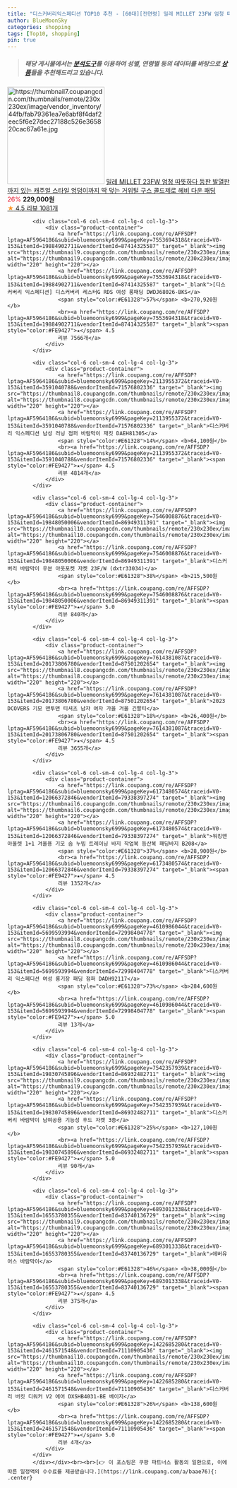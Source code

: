 ```yaml
---
title: "디스커버리익스페디션 TOP10 추천 - [60대][전연령] 밀레 MILLET 23FW 엄청 따뜻하다 등판 발열판까지 있는 캐주얼 스타일 엉덩이까지 딱 덮는 거위털 구스 콜드제로 헤비 "
author: BlueMoonSky
categories: shopping
tags: [Top10, shopping]
pin: true
---
```


> ##### 해당 게시물에서는 [**분석도구**](https://itemscout.io/)를 이용하여 **성별**, **연령별** 등의 데이터를 바탕으로 [**상품**](https://link.coupang.com/a/baae76)들을 추천해드리고 있습니다.
<div class="container"><div class="row">
            <div class="col-6 col-sm-4 col-lg-4 col-lg-3">
                <div class="product-container">
                    <a href="https://link.coupang.com/re/AFFSDP?lptag=AF5964186&subid=bluemoonsky6999&pageKey=7700135092&traceid=V0-153&itemId=20614180915&vendorItemId=87688518928" target="_blank"><img src="https://thumbnail7.coupangcdn.com/thumbnails/remote/230x230ex/image/vendor_inventory/44fb/fab79361ea7e6abf8f4daf2eec5f6e27dec27188c526e365820cac67a61e.jpg" alt="https://thumbnail7.coupangcdn.com/thumbnails/remote/230x230ex/image/vendor_inventory/44fb/fab79361ea7e6abf8f4daf2eec5f6e27dec27188c526e365820cac67a61e.jpg" width="220" height="220"></a>
                    <a href="https://link.coupang.com/re/AFFSDP?lptag=AF5964186&subid=bluemoonsky6999&pageKey=7700135092&traceid=V0-153&itemId=20614180915&vendorItemId=87688518928" target="_blank">밀레 MILLET 23FW 엄청 따뜻하다 등판 발열판까지 있는 캐주얼 스타일 엉덩이까지 딱 덮는 거위털 구스 콜드제로 헤비 다운 패딩</a>
                    <span style="color:#E61328">26%</span> <b>229,000원</b>
                    <br><a href="https://link.coupang.com/re/AFFSDP?lptag=AF5964186&subid=bluemoonsky6999&pageKey=7700135092&traceid=V0-153&itemId=20614180915&vendorItemId=87688518928" target="_blank"><span style="color:#FE9427">★</span> 4.5
                    리뷰 1081개</a>
                </div>
            </div>
            
            <div class="col-6 col-sm-4 col-lg-4 col-lg-3">
                <div class="product-container">
                    <a href="https://link.coupang.com/re/AFFSDP?lptag=AF5964186&subid=bluemoonsky6999&pageKey=7553694318&traceid=V0-153&itemId=19884902711&vendorItemId=87414325587" target="_blank"><img src="https://thumbnail9.coupangcdn.com/thumbnails/remote/230x230ex/image/vendor_inventory/c47d/54b78ac96ab2a62a1de07f48b3eae3fe935adca4e51798acc247915faa8f.jpg" alt="https://thumbnail9.coupangcdn.com/thumbnails/remote/230x230ex/image/vendor_inventory/c47d/54b78ac96ab2a62a1de07f48b3eae3fe935adca4e51798acc247915faa8f.jpg" width="220" height="220"></a>
                    <a href="https://link.coupang.com/re/AFFSDP?lptag=AF5964186&subid=bluemoonsky6999&pageKey=7553694318&traceid=V0-153&itemId=19884902711&vendorItemId=87414325587" target="_blank">[디스커버리 익스페디션] 디스커버리 레스터G RDS 여성 롱패딩 DWDJ68026-BKS</a>
                    <span style="color:#E61328">57%</span> <b>270,920원</b>
                    <br><a href="https://link.coupang.com/re/AFFSDP?lptag=AF5964186&subid=bluemoonsky6999&pageKey=7553694318&traceid=V0-153&itemId=19884902711&vendorItemId=87414325587" target="_blank"><span style="color:#FE9427">★</span> 4.5
                    리뷰 7566개</a>
                </div>
            </div>
            
            <div class="col-6 col-sm-4 col-lg-4 col-lg-3">
                <div class="product-container">
                    <a href="https://link.coupang.com/re/AFFSDP?lptag=AF5964186&subid=bluemoonsky6999&pageKey=2113955372&traceid=V0-153&itemId=3591040788&vendorItemId=71576802336" target="_blank"><img src="https://thumbnail8.coupangcdn.com/thumbnails/remote/230x230ex/image/vendor_inventory/5103/640ea89a86169496ee3200b922027fbd836ca82da31bc623158aa00bd5a4.jpg" alt="https://thumbnail8.coupangcdn.com/thumbnails/remote/230x230ex/image/vendor_inventory/5103/640ea89a86169496ee3200b922027fbd836ca82da31bc623158aa00bd5a4.jpg" width="220" height="220"></a>
                    <a href="https://link.coupang.com/re/AFFSDP?lptag=AF5964186&subid=bluemoonsky6999&pageKey=2113955372&traceid=V0-153&itemId=3591040788&vendorItemId=71576802336" target="_blank">디스커버리 익스페디션 남성 러닝 점퍼 바람막이 재킷 DAEH81305</a>
                    <span style="color:#E61328">14%</span> <b>64,100원</b>
                    <br><a href="https://link.coupang.com/re/AFFSDP?lptag=AF5964186&subid=bluemoonsky6999&pageKey=2113955372&traceid=V0-153&itemId=3591040788&vendorItemId=71576802336" target="_blank"><span style="color:#FE9427">★</span> 4.5
                    리뷰 4814개</a>
                </div>
            </div>
            
            <div class="col-6 col-sm-4 col-lg-4 col-lg-3">
                <div class="product-container">
                    <a href="https://link.coupang.com/re/AFFSDP?lptag=AF5964186&subid=bluemoonsky6999&pageKey=7546008876&traceid=V0-153&itemId=19848050006&vendorItemId=86949311391" target="_blank"><img src="https://thumbnail10.coupangcdn.com/thumbnails/remote/230x230ex/image/vendor_inventory/cd6a/22cc86a0fcd6f11aaff80fa23b52dc00424f84a4878cd3ed5c8693849e7c.jpg" alt="https://thumbnail10.coupangcdn.com/thumbnails/remote/230x230ex/image/vendor_inventory/cd6a/22cc86a0fcd6f11aaff80fa23b52dc00424f84a4878cd3ed5c8693849e7c.jpg" width="220" height="220"></a>
                    <a href="https://link.coupang.com/re/AFFSDP?lptag=AF5964186&subid=bluemoonsky6999&pageKey=7546008876&traceid=V0-153&itemId=19848050006&vendorItemId=86949311391" target="_blank">디스커버리 바람막이 우븐 아웃포켓 자켓 23F/W (dxtr33034)</a>
                    <span style="color:#E61328">38%</span> <b>215,500원</b>
                    <br><a href="https://link.coupang.com/re/AFFSDP?lptag=AF5964186&subid=bluemoonsky6999&pageKey=7546008876&traceid=V0-153&itemId=19848050006&vendorItemId=86949311391" target="_blank"><span style="color:#FE9427">★</span> 5.0
                    리뷰 840개</a>
                </div>
            </div>
            
            <div class="col-6 col-sm-4 col-lg-4 col-lg-3">
                <div class="product-container">
                    <a href="https://link.coupang.com/re/AFFSDP?lptag=AF5964186&subid=bluemoonsky6999&pageKey=7614381087&traceid=V0-153&itemId=20173806780&vendorItemId=87501202654" target="_blank"><img src="https://thumbnail8.coupangcdn.com/thumbnails/remote/230x230ex/image/vendor_inventory/e73a/d9fc60182ac55e6dd600ffe4120965af519f971219f1aee4a446b54dd259.jpg" alt="https://thumbnail8.coupangcdn.com/thumbnails/remote/230x230ex/image/vendor_inventory/e73a/d9fc60182ac55e6dd600ffe4120965af519f971219f1aee4a446b54dd259.jpg" width="220" height="220"></a>
                    <a href="https://link.coupang.com/re/AFFSDP?lptag=AF5964186&subid=bluemoonsky6999&pageKey=7614381087&traceid=V0-153&itemId=20173806780&vendorItemId=87501202654" target="_blank">2023 DCOVERS 기모 맨투맨 티셔츠 남자 여자 가을 겨울 긴팔티</a>
                    <span style="color:#E61328">18%</span> <b>26,400원</b>
                    <br><a href="https://link.coupang.com/re/AFFSDP?lptag=AF5964186&subid=bluemoonsky6999&pageKey=7614381087&traceid=V0-153&itemId=20173806780&vendorItemId=87501202654" target="_blank"><span style="color:#FE9427">★</span> 4.5
                    리뷰 3655개</a>
                </div>
            </div>
            
            <div class="col-6 col-sm-4 col-lg-4 col-lg-3">
                <div class="product-container">
                    <a href="https://link.coupang.com/re/AFFSDP?lptag=AF5964186&subid=bluemoonsky6999&pageKey=6173480574&traceid=V0-153&itemId=12066372846&vendorItemId=79338397274" target="_blank"><img src="https://thumbnail6.coupangcdn.com/thumbnails/remote/230x230ex/image/vendor_inventory/5476/35456866fc0ba946961de2ca118df7d27bd5539104cc3c22c621a6d8f689.jpg" alt="https://thumbnail6.coupangcdn.com/thumbnails/remote/230x230ex/image/vendor_inventory/5476/35456866fc0ba946961de2ca118df7d27bd5539104cc3c22c621a6d8f689.jpg" width="220" height="220"></a>
                    <a href="https://link.coupang.com/re/AFFSDP?lptag=AF5964186&subid=bluemoonsky6999&pageKey=6173480574&traceid=V0-153&itemId=12066372846&vendorItemId=79338397274" target="_blank">워킹맨 아울렛 1+1 겨울용 기모 솜 누빔 트레이닝 바지 작업복 등산복 패딩바지 B208</a>
                    <span style="color:#E61328">37%</span> <b>28,900원</b>
                    <br><a href="https://link.coupang.com/re/AFFSDP?lptag=AF5964186&subid=bluemoonsky6999&pageKey=6173480574&traceid=V0-153&itemId=12066372846&vendorItemId=79338397274" target="_blank"><span style="color:#FE9427">★</span> 4.5
                    리뷰 1352개</a>
                </div>
            </div>
            
            <div class="col-6 col-sm-4 col-lg-4 col-lg-3">
                <div class="product-container">
                    <a href="https://link.coupang.com/re/AFFSDP?lptag=AF5964186&subid=bluemoonsky6999&pageKey=4610986044&traceid=V0-153&itemId=5699593994&vendorItemId=72998404778" target="_blank"><img src="https://thumbnail8.coupangcdn.com/thumbnails/remote/230x230ex/image/vendor_inventory/b1a8/1ac3ca675eda72f0d9d5d2e123161161dc46f419b68300151f84ba4ef169.jpg" alt="https://thumbnail8.coupangcdn.com/thumbnails/remote/230x230ex/image/vendor_inventory/b1a8/1ac3ca675eda72f0d9d5d2e123161161dc46f419b68300151f84ba4ef169.jpg" width="220" height="220"></a>
                    <a href="https://link.coupang.com/re/AFFSDP?lptag=AF5964186&subid=bluemoonsky6999&pageKey=4610986044&traceid=V0-153&itemId=5699593994&vendorItemId=72998404778" target="_blank">디스커버리 익스페디션 여성 롱기장 패딩 점퍼 DADH92117</a>
                    <span style="color:#E61328">73%</span> <b>284,600원</b>
                    <br><a href="https://link.coupang.com/re/AFFSDP?lptag=AF5964186&subid=bluemoonsky6999&pageKey=4610986044&traceid=V0-153&itemId=5699593994&vendorItemId=72998404778" target="_blank"><span style="color:#FE9427">★</span> 5.0
                    리뷰 13개</a>
                </div>
            </div>
            
            <div class="col-6 col-sm-4 col-lg-4 col-lg-3">
                <div class="product-container">
                    <a href="https://link.coupang.com/re/AFFSDP?lptag=AF5964186&subid=bluemoonsky6999&pageKey=7542357939&traceid=V0-153&itemId=19830745896&vendorItemId=86932482711" target="_blank"><img src="https://thumbnail9.coupangcdn.com/thumbnails/remote/230x230ex/image/vendor_inventory/2f5e/3ebb7639582f19259be80e2451174da04e28510c9f07a38c509771739f31.jpg" alt="https://thumbnail9.coupangcdn.com/thumbnails/remote/230x230ex/image/vendor_inventory/2f5e/3ebb7639582f19259be80e2451174da04e28510c9f07a38c509771739f31.jpg" width="220" height="220"></a>
                    <a href="https://link.coupang.com/re/AFFSDP?lptag=AF5964186&subid=bluemoonsky6999&pageKey=7542357939&traceid=V0-153&itemId=19830745896&vendorItemId=86932482711" target="_blank">디스커버리 바람막이 남여공용 기능성 후드 자켓 3종</a>
                    <span style="color:#E61328">25%</span> <b>127,100원</b>
                    <br><a href="https://link.coupang.com/re/AFFSDP?lptag=AF5964186&subid=bluemoonsky6999&pageKey=7542357939&traceid=V0-153&itemId=19830745896&vendorItemId=86932482711" target="_blank"><span style="color:#FE9427">★</span> 5.0
                    리뷰 90개</a>
                </div>
            </div>
            
            <div class="col-6 col-sm-4 col-lg-4 col-lg-3">
                <div class="product-container">
                    <a href="https://link.coupang.com/re/AFFSDP?lptag=AF5964186&subid=bluemoonsky6999&pageKey=6893013338&traceid=V0-153&itemId=16553780355&vendorItemId=83740136729" target="_blank"><img src="https://thumbnail9.coupangcdn.com/thumbnails/remote/230x230ex/image/vendor_inventory/81f3/a5f620fb26363246e2287c080fecfc52454f6ecf55f81c01117f4f71eec1.jpg" alt="https://thumbnail9.coupangcdn.com/thumbnails/remote/230x230ex/image/vendor_inventory/81f3/a5f620fb26363246e2287c080fecfc52454f6ecf55f81c01117f4f71eec1.jpg" width="220" height="220"></a>
                    <a href="https://link.coupang.com/re/AFFSDP?lptag=AF5964186&subid=bluemoonsky6999&pageKey=6893013338&traceid=V0-153&itemId=16553780355&vendorItemId=83740136729" target="_blank">에버유어스 바람막이</a>
                    <span style="color:#E61328">46%</span> <b>38,000원</b>
                    <br><a href="https://link.coupang.com/re/AFFSDP?lptag=AF5964186&subid=bluemoonsky6999&pageKey=6893013338&traceid=V0-153&itemId=16553780355&vendorItemId=83740136729" target="_blank"><span style="color:#FE9427">★</span> 4.5
                    리뷰 375개</a>
                </div>
            </div>
            
            <div class="col-6 col-sm-4 col-lg-4 col-lg-3">
                <div class="product-container">
                    <a href="https://link.coupang.com/re/AFFSDP?lptag=AF5964186&subid=bluemoonsky6999&pageKey=1422685280&traceid=V0-153&itemId=2461571548&vendorItemId=71110905436" target="_blank"><img src="https://thumbnail10.coupangcdn.com/thumbnails/remote/230x230ex/image/vendor_inventory/9103/fe53cd4bbe32b2705127d5cfcef0379c089a7ea6c40d6f7b04be4feb7193.jpg" alt="https://thumbnail10.coupangcdn.com/thumbnails/remote/230x230ex/image/vendor_inventory/9103/fe53cd4bbe32b2705127d5cfcef0379c089a7ea6c40d6f7b04be4feb7193.jpg" width="220" height="220"></a>
                    <a href="https://link.coupang.com/re/AFFSDP?lptag=AF5964186&subid=bluemoonsky6999&pageKey=1422685280&traceid=V0-153&itemId=2461571548&vendorItemId=71110905436" target="_blank">디스커버리 버킷 디워커 V2 에어 DXSHB4031-BE 베이지</a>
                    <span style="color:#E61328">26%</span> <b>138,600원</b>
                    <br><a href="https://link.coupang.com/re/AFFSDP?lptag=AF5964186&subid=bluemoonsky6999&pageKey=1422685280&traceid=V0-153&itemId=2461571548&vendorItemId=71110905436" target="_blank"><span style="color:#FE9427">★</span> 5.0
                    리뷰 4개</a>
                </div>
            </div>
            </div></div><br><br>[👉 이 포스팅은 쿠팡 파트너스 활동의 일환으로, 이에 따른 일정액의 수수료를 제공받습니다.](https://link.coupang.com/a/baae76){: .center}